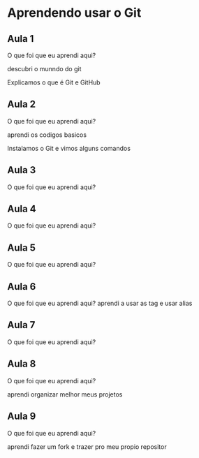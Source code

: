 # Aprendendo usar o Git


## Aula 1

O que foi que eu aprendi aqui?

descubri o munndo do git

Explicamos o que é Git e GitHub

## Aula 2

O que foi que eu aprendi aqui?

aprendi os codigos basicos

Instalamos o Git e vimos alguns comandos

## Aula 3

O que foi que eu aprendi aqui?

## Aula 4

O que foi que eu aprendi aqui?

## Aula 5

O que foi que eu aprendi aqui?

## Aula 6

O que foi que eu aprendi aqui?
aprendi a usar as tag e usar alias 


## Aula 7

O que foi que eu aprendi aqui?


## Aula 8

O que foi que eu aprendi aqui?

aprendi organizar melhor meus projetos


## Aula 9

O que foi que eu aprendi aqui?

aprendi fazer um fork e trazer pro meu propio repositor
